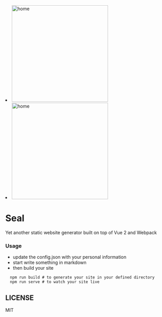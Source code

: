<li> <img src="https://raw.githubusercontent.com/metrue/Seal/master/screenshots/home.png" alt="home" style="width: 300px;"/>

<li> <img src="https://raw.githubusercontent.com/metrue/Seal/master/screenshots/post.png" alt="home" style="width: 300px;"/>

# Seal

Yet another static website generator built on top of Vue 2 and Webpack

### Usage

* update the config.json with your personal information
* start write something in markdown
* then build your site

```
  npm run build # to generate your site in your defined directory
  npm run serve # to watch your site live
```

## LICENSE

MIT
